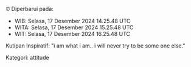 ⏰ Diperbarui pada:
- WIB: Selasa, 17 Desember 2024 14.25.48 UTC
- WITA: Selasa, 17 Desember 2024 15.25.48 UTC
- WIT: Selasa, 17 Desember 2024 16.25.48 UTC

Kutipan Inspiratif:
"i am what i am.. i will never try to be some one else."


Kategori: attitude

